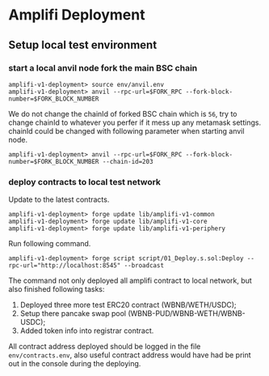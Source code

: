 # Amplifi Deployment

## Setup local test environment

### start a local anvil node fork the main BSC chain

```shell
amplifi-v1-deployment> source env/anvil.env
amplifi-v1-deployment> anvil --rpc-url=$FORK_RPC --fork-block-number=$FORK_BLOCK_NUMBER
```

We do not change the chainId of forked BSC chain which is `56`, try to change chainId to whatever you perfer if it mess up any metamask settings. chainId could be changed with following parameter when starting anvil node.

```shell
amplifi-v1-deployment> anvil --rpc-url=$FORK_RPC --fork-block-number=$FORK_BLOCK_NUMBER --chain-id=203
```

### deploy contracts to local test network

Update to the latest contracts.

```shell
amplifi-v1-deployment> forge update lib/amplifi-v1-common
amplifi-v1-deployment> forge update lib/amplifi-v1-core
amplifi-v1-deployment> forge update lib/amplifi-v1-periphery
```

Run following command.

```shell
amplifi-v1-deployment> forge script script/01_Deploy.s.sol:Deploy --rpc-url="http://localhost:8545" --broadcast
```

The command not only deployed all amplifi contract to local network, but also finished following tasks:

1. Deployed three more test ERC20 contract (WBNB/WETH/USDC);
2. Setup there pancake swap pool (WBNB-PUD/WBNB-WETH/WBNB-USDC);
3. Added token info into registrar contract.

All contract address deployed should be logged in the file `env/contracts.env`, also useful contract address would have had be print out in the console during the deploying.
